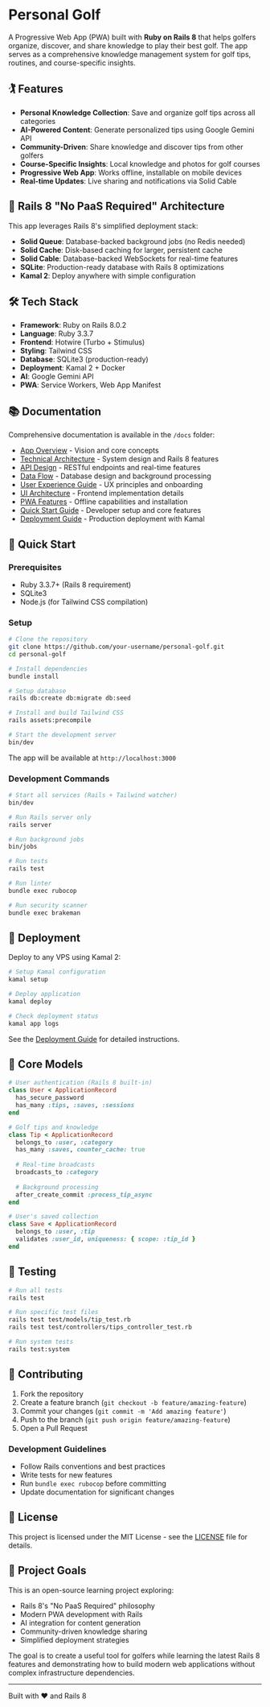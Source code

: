 # Personal Golf

A Progressive Web App (PWA) built with **Ruby on Rails 8** that helps golfers organize, discover, and share knowledge to play their best golf. The app serves as a comprehensive knowledge management system for golf tips, routines, and course-specific insights.

## 🏌️ Features

- **Personal Knowledge Collection**: Save and organize golf tips across all categories
- **AI-Powered Content**: Generate personalized tips using Google Gemini API
- **Community-Driven**: Share knowledge and discover tips from other golfers
- **Course-Specific Insights**: Local knowledge and photos for golf courses
- **Progressive Web App**: Works offline, installable on mobile devices
- **Real-time Updates**: Live sharing and notifications via Solid Cable

## 🚀 Rails 8 "No PaaS Required" Architecture

This app leverages Rails 8's simplified deployment stack:

- **Solid Queue**: Database-backed background jobs (no Redis needed)
- **Solid Cache**: Disk-based caching for larger, persistent cache
- **Solid Cable**: Database-backed WebSockets for real-time features
- **SQLite**: Production-ready database with Rails 8 optimizations
- **Kamal 2**: Deploy anywhere with simple configuration

## 🛠 Tech Stack

- **Framework**: Ruby on Rails 8.0.2
- **Language**: Ruby 3.3.7
- **Frontend**: Hotwire (Turbo + Stimulus)
- **Styling**: Tailwind CSS
- **Database**: SQLite3 (production-ready)
- **Deployment**: Kamal 2 + Docker
- **AI**: Google Gemini API
- **PWA**: Service Workers, Web App Manifest

## 📚 Documentation

Comprehensive documentation is available in the `/docs` folder:

- [App Overview](docs/app-overview.md) - Vision and core concepts
- [Technical Architecture](docs/technical-architecture.md) - System design and Rails 8 features
- [API Design](docs/api-design.md) - RESTful endpoints and real-time features
- [Data Flow](docs/data-flow.md) - Database design and background processing
- [User Experience Guide](docs/user-experience-guide.md) - UX principles and onboarding
- [UI Architecture](docs/ui-architecture.md) - Frontend implementation details
- [PWA Features](docs/pwa-features.md) - Offline capabilities and installation
- [Quick Start Guide](docs/quick-start-guide.md) - Developer setup and core features
- [Deployment Guide](docs/deployment-guide.md) - Production deployment with Kamal

## 🚀 Quick Start

### Prerequisites

- Ruby 3.3.7+ (Rails 8 requirement)
- SQLite3
- Node.js (for Tailwind CSS compilation)

### Setup

```bash
# Clone the repository
git clone https://github.com/your-username/personal-golf.git
cd personal-golf

# Install dependencies
bundle install

# Setup database
rails db:create db:migrate db:seed

# Install and build Tailwind CSS
rails assets:precompile

# Start the development server
bin/dev
```

The app will be available at `http://localhost:3000`

### Development Commands

```bash
# Start all services (Rails + Tailwind watcher)
bin/dev

# Run Rails server only
rails server

# Run background jobs
bin/jobs

# Run tests
rails test

# Run linter
bundle exec rubocop

# Run security scanner
bundle exec brakeman
```

## 🐳 Deployment

Deploy to any VPS using Kamal 2:

```bash
# Setup Kamal configuration
kamal setup

# Deploy application
kamal deploy

# Check deployment status
kamal app logs
```

See the [Deployment Guide](docs/deployment-guide.md) for detailed instructions.

## 🎯 Core Models

```ruby
# User authentication (Rails 8 built-in)
class User < ApplicationRecord
  has_secure_password
  has_many :tips, :saves, :sessions
end

# Golf tips and knowledge
class Tip < ApplicationRecord
  belongs_to :user, :category
  has_many :saves, counter_cache: true
  
  # Real-time broadcasts
  broadcasts_to :category
  
  # Background processing
  after_create_commit :process_tip_async
end

# User's saved collection
class Save < ApplicationRecord
  belongs_to :user, :tip
  validates :user_id, uniqueness: { scope: :tip_id }
end
```

## 🧪 Testing

```bash
# Run all tests
rails test

# Run specific test files
rails test test/models/tip_test.rb
rails test test/controllers/tips_controller_test.rb

# Run system tests
rails test:system
```

## 🤝 Contributing

1. Fork the repository
2. Create a feature branch (`git checkout -b feature/amazing-feature`)
3. Commit your changes (`git commit -m 'Add amazing feature'`)
4. Push to the branch (`git push origin feature/amazing-feature`)
5. Open a Pull Request

### Development Guidelines

- Follow Rails conventions and best practices
- Write tests for new features
- Run `bundle exec rubocop` before committing
- Update documentation for significant changes

## 📝 License

This project is licensed under the MIT License - see the [LICENSE](LICENSE) file for details.

## 🎯 Project Goals

This is an open-source learning project exploring:

- Rails 8's "No PaaS Required" philosophy
- Modern PWA development with Rails
- AI integration for content generation
- Community-driven knowledge sharing
- Simplified deployment strategies

The goal is to create a useful tool for golfers while learning the latest Rails 8 features and demonstrating how to build modern web applications without complex infrastructure dependencies.

---

Built with ❤️ and Rails 8
